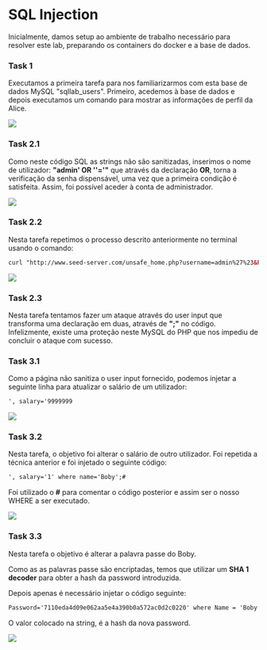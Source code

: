 # SQL Injection

Inicialmente, damos setup ao ambiente de trabalho necessário para resolver este lab, preparando os containers do docker e a base de dados.

### Task 1

Executamos a primeira tarefa para nos familiarizarmos com esta base de dados MySQL "sqllab_users". Primeiro, acedemos à base de dados e depois executamos um comando para mostrar as informações de perfil da Alice.

![](https://lh7-us.googleusercontent.com/hBOyjbUjxoO0yuMzEx1B-EiVJ85VBTBHfeQEpzwUrtt_Ul-DFKsAf1NS5W576EZqON2e1UmfOMxtRsHwk21DjbOYW5PZnI4XV-jzBXt0RvJJ0eVF5mw-v0NMQR64ZWf0GQh8XTZMpecuOugXdLNCETM)

### Task 2.1

Como neste código SQL as strings não são sanitizadas, inserimos o nome de utilizador: **"admin' OR ''='"** que através da declaração **OR**, torna a verificação da senha dispensável, uma vez que a primeira condição é satisfeita. Assim, foi possível aceder à conta de administrador.

![](https://lh7-us.googleusercontent.com/oJvWOGKcuXpEDTM-7aSOKV-fBZ8RWPefptx14Nq8Z-dZs8hCDqtqgFBuaTDg7A933E2ToO2oHFdYX0nU_49iJbcB9mEAchSb0Q8zCpgEE9HgHICt5zcVM0drneD3keDZYR8W_ZD7JdnPI3Y02Q5XDhQ)

### Task 2.2

Nesta tarefa repetimos o processo descrito anteriormente no terminal usando o comando:



```html
curl "http://www.seed-server.com/unsafe_home.php?username=admin%27%23&Password="
```

![](https://lh7-us.googleusercontent.com/hjKBuznUI12C2Vj5zpFDpQgs2heYqTUq9GjpzyAHL-IvYZ7ZM4GI1OYU6kGZutHmMs5RnnkuGAGx_H_cKk7SO4dEUaDijbxWGEC5IsAAgxOZZ5mxBW8xC7XLXbr2-ha0kr2pvDgkDT_sdOXzmJNOteU)

### Task 2.3

Nesta tarefa tentamos fazer um ataque através do user input que transforma uma declaração em duas, através de **";"** no código.\
Infelizmente, existe uma proteção neste MySQL do PHP que nos impediu de concluir o ataque com sucesso.

### Task 3.1

Como a página não sanitiza o user input fornecido, podemos injetar a seguinte linha para atualizar o salário de um utilizador:

```html
', salary='9999999

```

![](https://lh7-us.googleusercontent.com/cuwacw7mLcpw6qtcVG8cVwnTHFSvynK03Fo5qScK2rvKrKwiXqRtkH3biGczbyf0ricLDX8vPIDwdnP1t5Ex7HcRO0S217cOqSHK6Q7hWOGbZByvg9DM3q3YQJQXWICV72CA9i99L55LLJOuDY3gjlY)

### Task 3.2

Nesta tarefa, o objetivo foi alterar o salário de outro utilizador. Foi repetida a técnica anterior e foi injetado o seguinte código:

```html
', salary='1' where name='Boby';#
```

Foi utilizado o **#** para comentar o código posterior e assim ser o nosso WHERE a ser executado.

![](https://lh7-us.googleusercontent.com/hMj0SdWddo1MoPWo4WTH18Dv5fhuFHTFV3iEHA_aENWOugPB9MmNVLcUpLJbemIdb3X5KqZvdF8tZngDTS6ksGN7bcrox5PJmhWgJvO2W_inNNV8BJylO-XU-MdwCIzJyUaPzWZOf-g60G1f7uF1bSw)

### Task 3.3

Nesta tarefa o objetivo é alterar a palavra passe do Boby. 

Como as as palavras passe são encriptadas, temos que utilizar um **SHA 1 decoder** para obter a hash da password introduzida.

Depois apenas é necessário injetar o código seguinte:
```html
Password='7110eda4d09e062aa5e4a390b0a572ac0d2c0220' where Name = 'Boby' #
```


O valor colocado na string, é a hash da nova password.


![](https://lh7-us.googleusercontent.com/59mJH5nIjLUwK_k-Sqs4j30_mqDX7azNh_btMFmWlqWV81GWDNtG4duyIbSvrmVZ7tDfafv_M-quMlqq4qBKPvs4I1S3rQB1JRr8wtb_kHth1C6S1O4ufH79HJObmLsDG94uG6KrWFqq7sWAYNJ5Lnk)